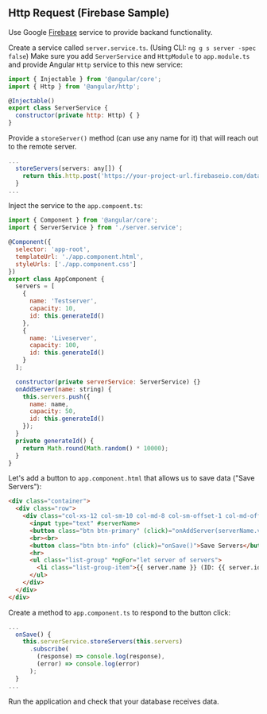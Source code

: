## Http Request (Firebase Sample) 
Use Google [Firebase](http://firebase.google.com) service to provide backand functionality.

Create a service called `server.service.ts`. (Using CLI: `ng g s server -spec false`)
Make sure you add `ServerService` and `HttpModule` to `app.module.ts` and provide Angular `Http` service to this new service:
```javascript
import { Injectable } from '@angular/core';
import { Http } from '@angular/http';

@Injectable()
export class ServerService {
  constructor(private http: Http) { }
}
```
Provide a `storeServer()` method (can use any name for it) that will reach out to the remote server.
```javascript
...
  storeServers(servers: any[]) {
    return this.http.post('https://your-project-url.firebaseio.com/data.json', servers);
  }
...
```
Inject the service to the `app.compoent.ts`:
```javascript
import { Component } from '@angular/core';
import { ServerService } from './server.service';

@Component({
  selector: 'app-root',
  templateUrl: './app.component.html',
  styleUrls: ['./app.component.css']
})
export class AppComponent {
  servers = [
    {
      name: 'Testserver',
      capacity: 10,
      id: this.generateId()
    },
    {
      name: 'Liveserver',
      capacity: 100,
      id: this.generateId()
    }
  ];

  constructor(private serverService: ServerService) {}
  onAddServer(name: string) {
    this.servers.push({
      name: name,
      capacity: 50,
      id: this.generateId()
    });
  }
  private generateId() {
    return Math.round(Math.random() * 10000);
  }
}
```
Let's add a button to `app.component.html` that allows us to save data ("Save Servers"):
```html
<div class="container">
  <div class="row">
    <div class="col-xs-12 col-sm-10 col-md-8 col-sm-offset-1 col-md-offset-2">
      <input type="text" #serverName>
      <button class="btn btn-primary" (click)="onAddServer(serverName.value)">Add Server</button>
      <br><br>
      <button class="btn btn-info" (click)="onSave()">Save Servers</button>
      <hr>
      <ul class="list-group" *ngFor="let server of servers">
        <li class="list-group-item">{{ server.name }} (ID: {{ server.id }})</li>
      </ul>
    </div>
  </div>
</div>
```
Create a method to `app.component.ts` to respond to the button click:
```javascript
...
  onSave() {
    this.serverService.storeServers(this.servers)
      .subscribe(
        (response) => console.log(response),
        (error) => console.log(error)
      );
  }
...
```
Run the application and check that your database receives data.
